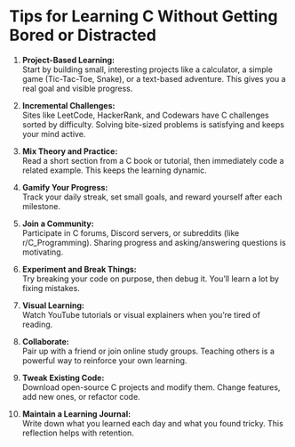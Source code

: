 # Tips for Learning C Without Getting Bored or Distracted

1. **Project-Based Learning:**  
   Start by building small, interesting projects like a calculator, a simple game (Tic-Tac-Toe, Snake), or a text-based adventure. This gives you a real goal and visible progress.

2. **Incremental Challenges:**  
   Sites like LeetCode, HackerRank, and Codewars have C challenges sorted by difficulty. Solving bite-sized problems is satisfying and keeps your mind active.

3. **Mix Theory and Practice:**  
   Read a short section from a C book or tutorial, then immediately code a related example. This keeps the learning dynamic.

4. **Gamify Your Progress:**  
   Track your daily streak, set small goals, and reward yourself after each milestone.

5. **Join a Community:**  
   Participate in C forums, Discord servers, or subreddits (like r/C_Programming). Sharing progress and asking/answering questions is motivating.

6. **Experiment and Break Things:**  
   Try breaking your code on purpose, then debug it. You’ll learn a lot by fixing mistakes.

7. **Visual Learning:**  
   Watch YouTube tutorials or visual explainers when you’re tired of reading.

8. **Collaborate:**  
   Pair up with a friend or join online study groups. Teaching others is a powerful way to reinforce your own learning.

9. **Tweak Existing Code:**  
   Download open-source C projects and modify them. Change features, add new ones, or refactor code.

10. **Maintain a Learning Journal:**  
    Write down what you learned each day and what you found tricky. This reflection helps with retention.
